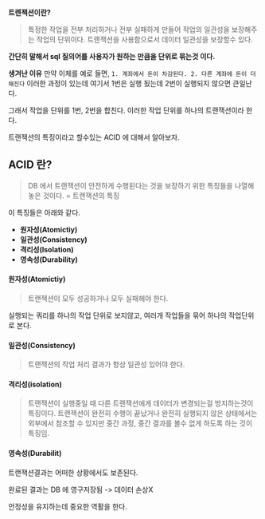 **트렌젝션이란?**
>특정한 작업을 전부 처리하거나 전부 실패하게 만들어 작업의 일관성을 보장해주는 작업의 단위이다.  트랜잭션을 사용함으로서 데이터 일관성을 보장할수 있다.

**간단히 말해서 sql 질의어를 사용자가 원하는 만큼을 단위로 묶는것 이다.**

**생겨난 이유**
만약 이체를 예로 들면, ``1. 계좌에서 돈이 차감된다. 2. 다른 계좌에 돈이 더해진다``
이러한 과정이 있는데 여기서 1번은 실행 됬는데 2번이 실행되지 않으면 큰일난다. 

그래서 작업을 단위를 1번, 2번을 합친다. 
이러한 작업 단위를 하나의 트랜잭션이라 한다.


트랜잭션의 특징이라고 할수있는 ACID 에 대해서 알아보자.

## ACID 란?
>DB 에서 트랜잭션이 안전하게 수행된다는 것을 보장하기 위한 특징들을 나열해 놓은 것이다.
= 트랜잭션의 특징

이 특징들은 아래와 같다.
* **원자성(Atomictiy)**
* **일관성(Consistency)**
* **격리성(lsolation)**
* **영속성(Durability)**

#### 원자성(Atomictiy)

>트랜잭션이 모두 성공하거나 모두 실패헤야 한다.

실행되는 쿼리를 하나의 작업 단위로 보지않고, 여러개 작업들을 묶어 하나의 작업단위로 본다.

#### 일관성(Consistency)

> 트랜잭션의 작업 처리 결과가 항상 일관성 있어야 한다.




#### 격리성(isolation)

>트랜잭션이 실행중일 때 다른 트랜잭션에게 데이터가 변경되는걸 방지하는것이 특징이다. 트랜잭션이 완전히 수행이 끝났거나 완전히 실행되지 않은 상태에서는 외부에서 참조할 수 있지만 중간 과정, 중간 결과를 볼수 없게 하도록 하는 것이 특징임.

#### 영속성(Durabilit)

트랜잭션결과는 어떠한 상황에서도 보존된다.

완료된 결과는 DB 에 영구저장됨 -> 데이터 손상X

안정성을 유지하는데 중요한 역활을 한다.